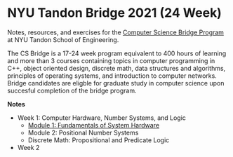 # NYU Tandon Bridge 2021 (24 Week)

Notes, resources, and exercises for the [Computer Science Bridge Program](https://engineering.nyu.edu/academics/programs/nyu-tandon-bridge) at NYU Tandon School of Engineering.

The CS Bridge is a 17-24 week program equivalent to 400 hours of learning and more than 3 courses containing topics in computer programming in C++, object oriented design, discrete math, data structures and algorithms, principles of operating systems, and introduction to computer networks. Bridge candidates are eligble for graduate study in computer science upon succesful completion of the bridge program.


**Notes**
* Week 1: Computer Hardware, Number Systems, and Logic
  * [Module 1: Fundamentals of System Hardware](https://github.com/saraaahh63/NYU-Tandon-Bridge-2021/blob/main/Week%201%20-%20Computer%20Hardware/Module%201/Fundamentals%20of%20System%20Hardware.md)
  * Module 2: Positional Number Systems
  * Discrete Math: Propositional and Predicate Logic
* Week 2
